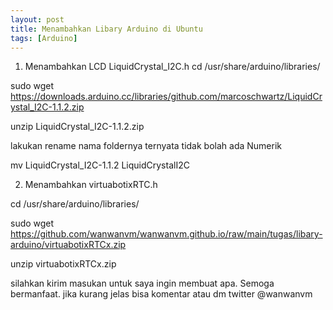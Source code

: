 ```yaml
---
layout: post
title: Menambahkan Libary Arduino di Ubuntu
tags: [Arduino]
---
```


1. Menambahkan LCD LiquidCrystal_I2C.h
cd /usr/share/arduino/libraries/

sudo wget https://downloads.arduino.cc/libraries/github.com/marcoschwartz/LiquidCrystal_I2C-1.1.2.zip

unzip LiquidCrystal_I2C-1.1.2.zip 

lakukan rename nama foldernya ternyata tidak bolah ada Numerik

mv LiquidCrystal_I2C-1.1.2 LiquidCrystalI2C

2. Menambahkan virtuabotixRTC.h 

cd /usr/share/arduino/libraries/

sudo wget https://github.com/wanwanvm/wanwanvm.github.io/raw/main/tugas/libary-arduino/virtuabotixRTCx.zip

unzip virtuabotixRTCx.zip



silahkan kirim masukan untuk saya ingin membuat apa. Semoga bermanfaat.
jika kurang jelas bisa komentar atau dm twitter @wanwanvm
